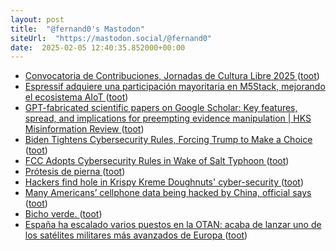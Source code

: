 ```yaml
---
layout: post
title:  "@fernand0's Mastodon"
siteUrl:  "https://mastodon.social/@fernand0"
date:  2025-02-05 12:40:35.852000+00:00
---
```

*  [Convocatoria de Contribuciones, Jornadas de Cultura Libre 2025 ](https://ofilibre.urjc.es/blog/convocatoria-de-contribuciones-jornadas-de-cultura-libre-2025) ([toot](https://mastodon.social/@fernand0/113951325280563142))
*  [Espressif adquiere una participación mayoritaria en M5Stack, mejorando el ecosistema AIoT ](https://internetdelascosas.xyz/articulo.php?id=541) ([toot](https://mastodon.social/@fernand0/113950986684794140))
*  [GPT-fabricated scientific papers on Google Scholar: Key features, spread, and implications for preempting evidence manipulation \| HKS Misinformation Review ](https://misinforeview.hks.harvard.edu/article/gpt-fabricated-scientific-papers-on-google-scholar-key-features-spread-and-implications-for-preempting-evidence-manipulation) ([toot](https://mastodon.social/@fernand0/113950819046158174))
*  [Biden Tightens Cybersecurity Rules, Forcing Trump to Make a Choice ](https://www.nytimes.com/2025/01/16/us/politics/biden-trump-cybersecurity.htm) ([toot](https://mastodon.social/@fernand0/113950483316085747))
*  [FCC Adopts Cybersecurity Rules in Wake of Salt Typhoon ](https://broadbandbreakfast.com/fcc-adopts-cybersecurity-rules-in-wake-of-salt-typhoon) ([toot](https://mastodon.social/@fernand0/113949601149822928))
*  [Prótesis de pierna ](https://www.flickr.com/photos/fernand0/54286615749) ([toot](https://mastodon.social/@fernand0/113949004323694829))
*  [Hackers find hole in Krispy Kreme Doughnuts' cyber-security ](https://www.bbc.com/news/articles/c4gl9np1g2g) ([toot](https://mastodon.social/@fernand0/113948877174985199))
*  [Many Americans’ cellphone data being hacked by China, official says ](https://www.theguardian.com/technology/2024/dec/04/chinese-hackers-american-cell-phone) ([toot](https://mastodon.social/@fernand0/113947056617281610))
*  [Bicho verde. ](https://avecesunafoto.wordpress.com/2025/02/04/bicho-verde) ([toot](https://mastodon.social/@fernand0/113946940418786515))
*  [España ha escalado varios puestos en la OTAN: acaba de lanzar uno de los satélites militares más avanzados de Europa ](https://www.xataka.com/espacio/espana-ha-escalado-varios-puestos-otan-acaba-lanzar-uno-satelites-militares-avanzados-europ) ([toot](https://mastodon.social/@fernand0/113946803259033931))
